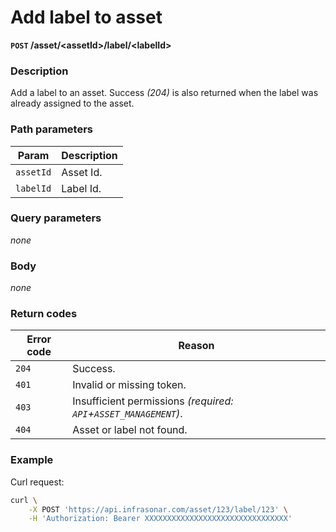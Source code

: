 # Add label to asset
**`POST` /asset/<assetId\>/label/<labelId\>**

### Description
Add a label to an asset. Success _(204)_ is also returned when the label was already assigned to the asset.

### Path parameters
Param               | Description
--------------------|-------------
`assetId`           | Asset Id.
`labelId`           | Label Id.

### Query parameters
_none_

### Body
_none_

### Return codes
Error code  | Reason
------------|--------
`204`       | Success.
`401`       | Invalid or missing token.
`403`       | Insufficient permissions _(required: `API`+`ASSET_MANAGEMENT`)_.
`404`       | Asset or label not found.

### Example
Curl request:
```bash
curl \
    -X POST 'https://api.infrasonar.com/asset/123/label/123' \
    -H 'Authorization: Bearer XXXXXXXXXXXXXXXXXXXXXXXXXXXXXXXX'
```
